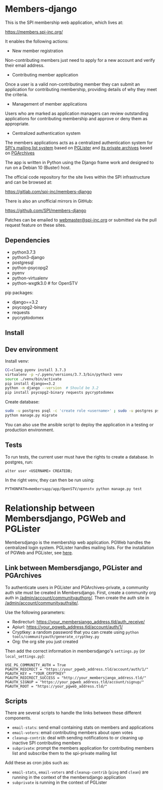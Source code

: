 # Members-django

This is the SPI membership web application, which lives at:

https://members.spi-inc.org/

It enables the following actions:

 * New member registration

  Non-contributing members just need to apply for a new account and
  verify their email address.

 * Contributing member application

  Once a user is a valid non-contributing member they can submit an
  application for contributing membership, providing details of why they
  meet the criteria.

 * Management of member applications

  Users who are marked as application managers can review outstanding
  applications for contributing membership and approve or deny them
  as appropriate.

 * Centralized authentication system

  The members applications acts as a centralized authentication system
  for [SPI's mailing list system](https://lists.spi-inc.org) based on
  [PGLister](https://gitlab.com/cmatte/pglister)
  and [its private archives](https://archives-private.spi-inc.org)
  based on [PGArchives](https://gitlab.com/cmatte/pgarchives)

The app is written in Python using the Django frame work and designed to
run on a Debian 10 (Buster) host.

The official code repository for the site lives within the SPI
infrastructure and can be browsed at:

https://gitlab.com/spi-inc/members-django

There is also an unofficial mirrors in GitHub:

https://github.com/SPI/members-django

Patches can be emailed to webmaster@spi-inc.org or submitted via the
pull request feature on these sites.

## Dependencies

- python3.7.3
- python3-django
- postgresql
- python-psycopg2
- pyenv
- python-virtualenv
- python-wxgtk3.0  # for OpenSTV

pip packages:
- django==3.2
- psycopg2-binary
- requests
- pycryptodomex

## Install

## Dev environment

Install venv:
```bash
CC=clang pyenv install 3.7.3
virtualenv -p ~/.pyenv/versions/3.7.3/bin/python3 venv
source ./venv/bin/activate
pip install django==3.2
python -m django --version  # Should be 3.2
pip install psycopg2-binary requests pycryptodomex
```

Create database:
```bash
sudo -u postgres psql -c 'create role <username>' ; sudo -u postgres psql -c 'create database membersdjango'
python manage.py migrate
```

You can also use the ansible script to deploy the application in a testing or production environment.

## Tests

To run tests, the current user must have the rights to create a database. In postgres, run:
```
alter user <USERNAME> CREATEDB;
```

In the right venv, they can then be run using:
```
PYTHONPATH=membersapp/app/OpenSTV/openstv python manage.py test
```

# Relationship between Membersdjango, PGWeb and PGLister

Membersdjango is the membership web application. PGWeb handles the centralized login system. PGLister handles mailing lists. For the installation of PGWeb and PGLister, see [here](https://gitlab.com/cmatte/pglister/-/blob/master/INSTALL.md).

## Link between Membersdjango, PGLister and PGArchives

To authenticate users in PGLister and PGArchives-private, a community auth site must be created in Membersdjango. First, create a community org auth in [/admin/account/communityauthorg/](https://members.spi-inc.org/admin/account/communityauthorg/). Then create the auth site in [/admin/account/communityauthsite/](https://members.spi-inc.org/admin/account/communityauthsite/).

Use the following parameters:
- Redirecturl: https://your_membersjango_address.tld/auth_receive/
- Apiurl: https://your_pgweb_address.tld/account/auth/1/
- Cryptkey: a random password that you can create using `python tools/communityauth/generate_cryptkey.py`
- Org: the org site you just created

Then add the correct information in membersdjango's `settings.py` (or `local_settings.py`):
```
USE_PG_COMMUNITY_AUTH = True
PGAUTH_REDIRECT = "https://your_pgweb_address.tld/account/auth/1/"
PGAUTH_KEY = "YOUR_CRYPTKEY"
PGAUTH_REDIRECT_SUCCESS = "http://your_membersjango_address.tld/"
PGAUTH_SIGNUP = "https://your_pgweb_address.tld/account/signup/"
PGAUTH_ROOT = "https://your_pgweb_address.tld/"
```

## Scripts

There are several scripts to handle the links between these different components.
- `email-stats`: send email containing stats on members and applications
- `email-voters`: email contributing members about open votes
- `cleanup-contrib`: deal with sending notifications to or cleaning up inactive SPI contributing members
- `subprivate`: prompt the members application for contributing members list and subscribe them to the spi-private mailing list

Add these as cron jobs such as:
- `email-stats`, `email-voters` and `cleanup-contrib` (`ping` and `clean`) are running in the context of the membersdjango application
- `subprivate` is running in the context of PGLister
